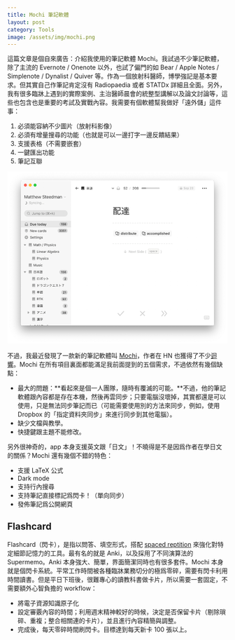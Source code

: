 ```yaml
---
title: Mochi 筆記軟體
layout: post
category: Tools
image: /assets/img/mochi.png
---
```


這篇文章是個自來廣告：介紹我使用的筆記軟體 Mochi。我試過不少筆記軟體，除了主流的 Evernote / Onenote 以外，也試了偏門的如 Bear / Apple Notes / Simplenote / Dynalist / Quiver 等。作為一個放射科醫師，博學強記是基本要求。但其實自己作筆記肯定沒有 Radiopaedia 或者 STATDx 詳細且全面。另外，我有很多臨牀上遇到的實際案例、主治醫師晨會的統整型講解以及論文討論等，這些也包含也是重要的考試及實戰內容。我需要有個軟體幫我做好「遠外儲」這件事：

1. 必須能容納不少圖片（放射科影像）
2. 必須有增量搜尋的功能（也就是可以一邊打字一邊反饋結果）
3. 支援表格（不需要嵌套）
4. 一鍵匯出功能
5. 筆記互聯

![Mochi](/assets/img/mochi.png)

不過，我最近發現了一款新的筆記軟體叫 [Mochi](https://mochi.card)，作者在 HN 也獲得了不少[迴響](https://news.ycombinator.com/item?id=20029466)。Mochi 在所有項目裏面都能滿足我前面提到的五個需求，不過依然有幾個缺點：

- 最大的問題：**看起來是個一人團隊，隨時有覆滅的可能。**不過，他的筆記軟體跟內容都是存在本機，然後再雲同步；只要電腦沒壞掉，其實都還是可以使用，只是無法同步筆記而已（可能需要使用別的方法來同步，例如，使用 Dropbox 的「指定資料夾同步」來進行同步到其他電腦）。
- 缺少文檔與教學。
- 快捷鍵跟主題不能修改。

另外很神奇的，app 本身支援英文跟「日文」！不曉得是不是因爲作者在學日文的關係？Mochi 還有幾個不錯的特色：

- 支援 LaTeX 公式
- Dark mode
- 支持行內搜尋
- 支持筆記直接標記爲閃卡！（單向同步）
- 發佈筆記爲公開網頁

## Flashcard

Flashcard（閃卡），是指以問答、填空形式，搭配 [spaced reptition](https://mochi.cards/blog/using-spaced-repetition-to-learn-a-language/) 來強化對特定細節記憶力的工具。最有名的就是 Anki，以及採用了不同演算法的 Supermemo。Anki 本身強大、簡單，界面簡潔同時也有很多套件。Mochi 本身就是個閃卡系統。平常工作時間被各種臨牀業務切分的極爲零碎，需要有閃卡利用時間讀書。但是平日下班後，很難專心的讀教科書做卡片，所以需要一套固定，不需要額外心智負擔的 workflow：

- 將電子資源知識原子化
- 設定審覈內容的時間；利用週末精神較好的時候，決定是否保留卡片（剔除瑣碎、重複；整合相關連的卡片），並且進行內容精簡與調整。
- 完成後，每天零碎時間刷閃卡。目標達到每天新卡 100 張以上。
